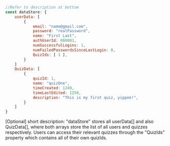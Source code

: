 ```javascript
//Refer to description at bottom
const dataStore: {
    userData: [
        {
            email: "name@gmail.com",
            password: "realPassword",
            name: "First Last",
            authUserId: 000001,
            numSuccessfulLogins: 1,
            numFailedPasswordsSinceLastLogin: 0,
            QuizIds: [ 1 ],
        }
    ]
    QuizData: [
        {
            quizId: 1,
            name: "quizOne",
            timeCreated: 1249,
            timeLastEdited: 1250,
            description: "This is my first quiz, yippee!",
        }
    ]
}
```

[Optional] short description: "dataStore" stores all userData[] and also
QuizData[], where both arrays store the list of all users and quizzes respectively.
Users can access their relevant quizzes through the "QuizIds" property which contains
all of their own quizIds.
